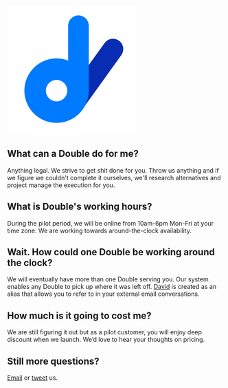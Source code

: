 [![Double](images/double.logo.v2.w.background.png)](http://askdouble.com)

## What can a Double do for me?
Anything legal. We strive to get shit done for you. Throw us anything and if we figure we couldn't complete it ourselves, we'll research alternatives and project manage the execution for you.

## What is Double's working hours?
During the pilot period, we will be online from 10am-6pm Mon-Fri at your time zone. We are working towards around-the-clock availability.

## Wait. How could one Double be working around the clock?
We will eventually have more than one Double serving you. Our system enables any Double to pick up where it was left off. [David](mailto:david@askdboule.com) is created as an alias that allows you to refer to in your external email conversations.

## How much is it going to cost me?
We are still figuring it out but as a pilot customer, you will enjoy deep discount when we launch. We’d love to hear your thoughts on pricing.

## Still more questions?
[Email](mailto:inquiry@askdouble.com) or [tweet](https://twitter.com/askdouble) us.
